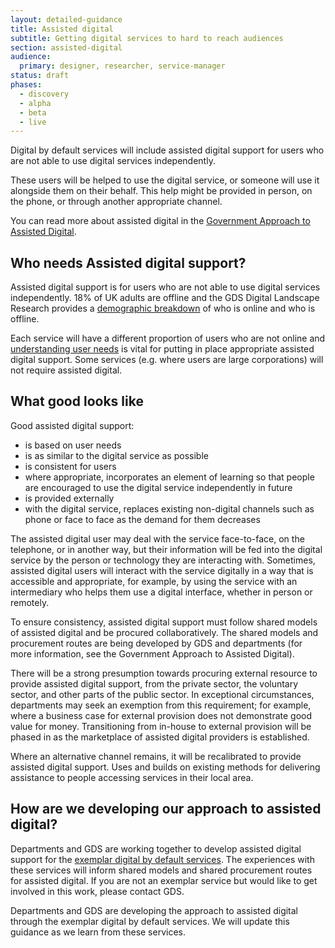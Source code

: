 ```yaml
---
layout: detailed-guidance
title: Assisted digital
subtitle: Getting digital services to hard to reach audiences
section: assisted-digital
audience:
  primary: designer, researcher, service-manager
status: draft
phases:
  - discovery
  - alpha
  - beta
  - live
---
```


Digital by default services will include assisted digital support for users who are not able to use digital services independently.

These users will be helped to use the digital service, or someone will use it alongside them on their behalf. This help might be provided in person, on the phone, or through another appropriate channel.

You can read more about assisted digital in the [Government Approach to Assisted Digital](http://publications.cabinetoffice.gov.uk/digital/assisted/).

## Who needs Assisted digital support?
Assisted digital support is for users who are not able to use digital services independently. 18% of UK adults are offline and the GDS Digital Landscape Research provides a [demographic breakdown](http://publications.cabinetoffice.gov.uk/digital/research/#fig-5) of who is online and who is offline.

Each service will have a different proportion of users who are not online and [understanding user needs](/users/user-needs.html) is vital for putting in place appropriate assisted digital support. Some services (e.g. where users are large corporations) will not require assisted digital.

## What good looks like
Good assisted digital support:

* is based on user needs
* is as similar to the digital service as possible
* is consistent for users
* where appropriate, incorporates an element of learning so that people are encouraged to use the digital service independently in future
* is provided externally
* with the digital service, replaces existing non-digital channels such as phone or face to face as the demand for them decreases

The assisted digital user may deal with the service face-to-face, on the telephone, or in another way, but their information will be fed into the digital service by the person or technology they are interacting with. Sometimes, assisted digital users will interact with the service digitally in a way that is accessible and appropriate, for example, by using the service with an intermediary who helps them use a digital interface, whether in person or remotely.

To ensure consistency, assisted digital support must follow shared models of assisted digital and be procured collaboratively. The shared models and procurement routes are being developed by GDS and departments (for more information, see the Government Approach to Assisted Digital).

There will be a strong presumption towards procuring external resource to provide assisted digital support, from the private sector, the voluntary sector, and other parts of the public sector. In exceptional circumstances, departments may seek an exemption from this requirement; for example, where a business case for external provision does not demonstrate good value for money. Transitioning from in-house to external provision will be phased in as the marketplace of assisted digital providers is established.

Where an alternative channel remains, it will be recalibrated to provide assisted digital support.
Uses and builds on existing methods for delivering assistance to people accessing services in their local area.

## How are we developing our approach to assisted digital?
Departments and GDS are working together to develop assisted digital support for the [exemplar digital by default services](http://publications.cabinetoffice.gov.uk/digital/strategy/#action-05). The experiences with these services will inform shared models and shared procurement routes for assisted digital. If you are not an exemplar service but would like to get involved in this work, please contact GDS.

Departments and GDS are developing the approach to assisted digital through the exemplar digital by default services. We will update this guidance as we learn from these services.
